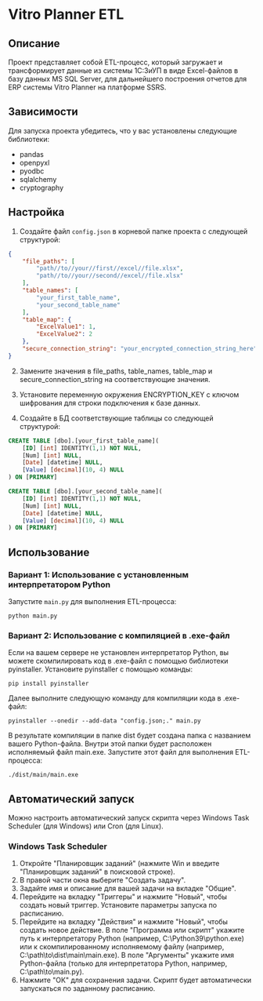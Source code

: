 # Vitro Planner ETL

## Описание

Проект представляет собой ETL-процесс, который загружает и трансформирует данные из системы 1C:ЗиУП в виде Excel-файлов в базу данных MS SQL Server, для дальнейшего построения отчетов для ERP системы Vitro Planner на платформе SSRS.

## Зависимости

Для запуска проекта убедитесь, что у вас установлены следующие библиотеки:

- pandas
- openpyxl
- pyodbc
- sqlalchemy
- cryptography

## Настройка

1. Создайте файл `config.json` в корневой папке проекта с следующей структурой:

```json
{
    "file_paths": [
        "path//to//your//first//excel//file.xlsx",
        "path//to//your//second//excel//file.xlsx"
    ],
    "table_names": [
        "your_first_table_name",
        "your_second_table_name"
    ],
    "table_map": {
        "ExcelValue1": 1,
        "ExcelValue2": 2
    },
    "secure_connection_string": "your_encrypted_connection_string_here"
}
```
2. Замените значения в file_paths, table_names, table_map и secure_connection_string на соответствующие значения.

3. Установите переменную окружения ENCRYPTION_KEY с ключом шифрования для строки подключения к базе данных.

4. Создайте в БД соответствующие таблицы со следующей структурой:

```sql
CREATE TABLE [dbo].[your_first_table_name](
	[ID] [int] IDENTITY(1,1) NOT NULL,
	[Num] [int] NULL,
	[Date] [datetime] NULL,
	[Value] [decimal](10, 4) NULL
) ON [PRIMARY]

CREATE TABLE [dbo].[your_second_table_name](
	[ID] [int] IDENTITY(1,1) NOT NULL,
	[Num] [int] NULL,
	[Date] [datetime] NULL,
	[Value] [decimal](10, 4) NULL
) ON [PRIMARY]
```
## Использование
### Вариант 1: Использование с установленным интерпретатором Python

Запустите `main.py` для выполнения ETL-процесса:

```
python main.py
```

### Вариант 2: Использование с компиляцией в .exe-файл
Если на вашем сервере не установлен интерпретатор Python, вы можете скомпилировать код в .exe-файл с помощью библиотеки pyinstaller. 
Установите pyinstaller с помощью команды:

```
pip install pyinstaller
```
Далее выполните следующую команду для компиляции кода в .exe-файл:

```
pyinstaller --onedir --add-data "config.json;." main.py
```
В результате компиляции в папке dist будет создана папка с названием вашего Python-файла. 
Внутри этой папки будет расположен исполняемый файл main.exe. Запустите этот файл для выполнения ETL-процесса:

```
./dist/main/main.exe
```

## Автоматический запуск
Можно настроить автоматический запуск скрипта через Windows Task Scheduler (для Windows) или Cron (для Linux).

### Windows Task Scheduler
1. Откройте "Планировщик заданий" (нажмите Win и введите "Планировщик заданий" в поисковой строке).
2. В правой части окна выберите "Создать задачу".
3. Задайте имя и описание для вашей задачи на вкладке "Общие".
4. Перейдите на вкладку "Триггеры" и нажмите "Новый", чтобы создать новый триггер. Установите параметры запуска по расписанию.
5. Перейдите на вкладку "Действия" и нажмите "Новый", чтобы создать новое действие. В поле "Программа или скрипт" укажите путь к интерпретатору Python (например, C:\Python39\python.exe) или к скомпилированному исполняемому файлу (например, C:\path\to\dist\main\main.exe). В поле "Аргументы" укажите имя Python-файла (только для интерпретатора Python, например, C:\path\to\main.py).
6. Нажмите "ОК" для сохранения задачи. Скрипт будет автоматически запускаться по заданному расписанию.